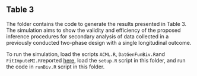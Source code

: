 ## Table 3

The folder contains the code to generate the results presented in Table 3. 
The simulation aims to show the validity and efficiency of the proposed inference procedures for secondary analysis of data collected in a previously conducted two-phase design with a single longitudinal outcome.

To run the simulation, load the scripts `ACML.R`, `DatGenFunBiv.R`and `FitImputeMI.R`reported [here](https://github.com/ChiaraDG/MultivariateODS_LMM/tree/main/Simulation%20Studies), load the `setup.R` script in this folder, and run the code in `runBiv.R` script in this folder.

